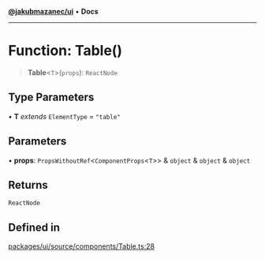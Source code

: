 [**@jakubmazanec/ui**](../README.md) • **Docs**

---

# Function: Table()

> **Table**\<`T`\>(`props`): `ReactNode`

## Type Parameters

• **T** _extends_ `ElementType` = `"table"`

## Parameters

• **props**: `PropsWithoutRef`\<`ComponentProps`\<`T`\>\> & `object` & `object` & `object`

## Returns

`ReactNode`

## Defined in

[packages/ui/source/components/Table.ts:28](https://github.com/jakubmazanec/tools/blob/2afd81e4680434017b6f838733fd5ccd928cec42/packages/ui/source/components/Table.ts#L28)
